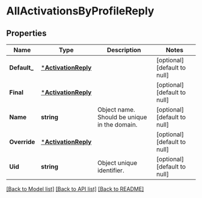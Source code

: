# AllActivationsByProfileReply

## Properties
Name | Type | Description | Notes
------------ | ------------- | ------------- | -------------
**Default_** | [***ActivationReply**](ActivationReply.md) |  | [optional] [default to null]
**Final** | [***ActivationReply**](ActivationReply.md) |  | [optional] [default to null]
**Name** | **string** | Object name. Should be unique in the domain. | [optional] [default to null]
**Override** | [***ActivationReply**](ActivationReply.md) |  | [optional] [default to null]
**Uid** | **string** | Object unique identifier. | [optional] [default to null]

[[Back to Model list]](../README.md#documentation-for-models) [[Back to API list]](../README.md#documentation-for-api-endpoints) [[Back to README]](../README.md)


